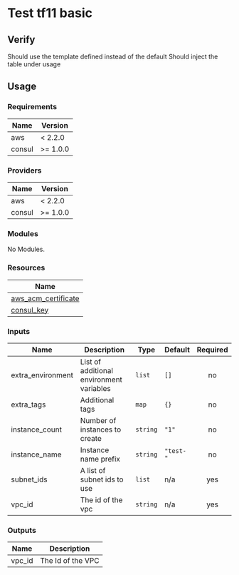 # Test tf11 basic

## Verify

Should use the template defined instead of the default
Should inject the table under usage

## Usage

<!--- BEGIN_TF_DOCS --->
### Requirements

| Name | Version |
|------|---------|
| aws | < 2.2.0 |
| consul | >= 1.0.0 |

### Providers

| Name | Version |
|------|---------|
| aws | < 2.2.0 |
| consul | >= 1.0.0 |

### Modules

No Modules.

### Resources

| Name |
|------|
| [aws_acm_certificate](https://registry.terraform.io/providers/hashicorp/aws/latest/docs/data-sources/acm_certificate) |
| [consul_key](https://registry.terraform.io/providers/hashicorp/consul/latest/docs/data-sources/key) |

### Inputs

| Name | Description | Type | Default | Required |
|------|-------------|------|---------|:--------:|
| extra\_environment | List of additional environment variables | `list` | `[]` | no |
| extra\_tags | Additional tags | `map` | `{}` | no |
| instance\_count | Number of instances to create | `string` | `"1"` | no |
| instance\_name | Instance name prefix | `string` | `"test-"` | no |
| subnet\_ids | A list of subnet ids to use | `list` | n/a | yes |
| vpc\_id | The id of the vpc | `string` | n/a | yes |

### Outputs

| Name | Description |
|------|-------------|
| vpc\_id | The Id of the VPC |

<!--- END_TF_DOCS --->
